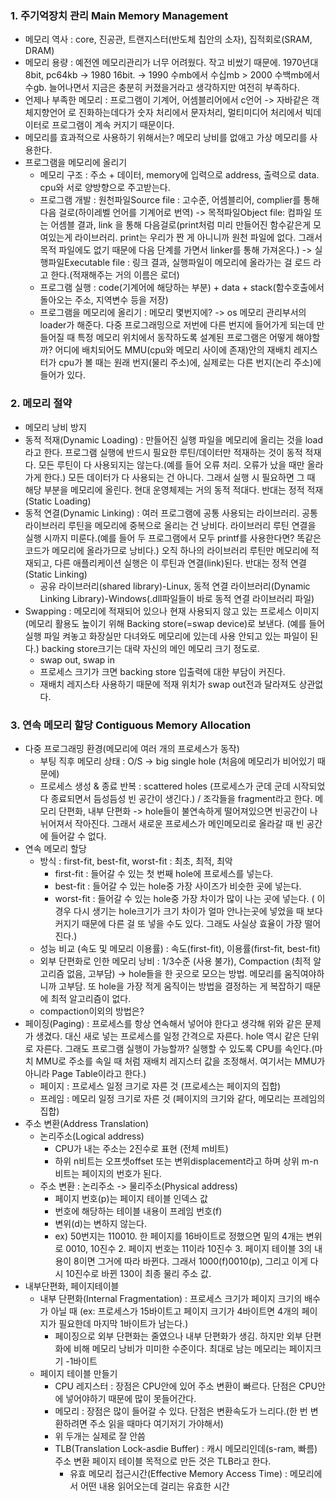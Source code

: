### 1. 주기억장치 관리  Main Memory Management

- 메모리 역사 : core, 진공관, 트랜지스터(반도체 칩안의 소자), 집적회로(SRAM, DRAM)
- 메모리 용량 : 예전엔 메모리관리가 너무 어려웠다. 작고 비쌌기 때문에. 1970년대 8bit, pc64kb -> 1980 16bit. -> 1990 수mb에서 수십mb > 2000 수백mb에서 수gb. 늘어나면서 지금은 충분히 커졌을거라고 생각하지만 여전히 부족하다. 
- 언제나 부족한 메모리 : 프로그램이 기계어, 어셈블리어에서 c언어 -> 자바같은 객체지향언어 로 진화하는데다가 숫자 처리에서 문자처리, 멀티미디어 처리에서 빅데이터로 프로그램이 계속 커지기 때문이다.
- 메모리를 효과적으로 사용하기 위해서는? 메모리 낭비를 없애고 가상 메모리를 사용한다. 
- 프로그램을 메모리에 올리기
  - 메모리 구조 : 주소 + 데이터, memory에 입력으로 address, 출력으로 data. cpu와 서로 양방향으로 주고받는다.
  - 프로그램 개발 : 원천파일Source file : 고수준, 어셈블리어, complier를 통해 다음 걸로(하이레벨 언어를 기계어로 번역) -> 목적파일Object file: 컴파일 또는 어셈블 결과, link 을 통해 다음걸로(print처럼 미리 만들어진 함수같은게 모여있는게 라이브러리. print는 우리가 짠 게 아니니까 원천 파일에 없다. 그래서 목적 파일에도 없기 때문에 다음 단계를 가면서 linker를 통해 가져온다.) -> 실행파일Executable file : 링크 결과,  실행파일이 메모리에 올라가는 걸 로드 라고 한다.(적재해주는 거의 이름은 로더)
  - 프로그램 실행 : code(기계어에 해당하는 부분) + data + stack(함수호출에서 돌아오는 주소, 지역변수 등을 저장)
  - 프로그램을 메모리에 올리기 : 메모리 몇번지에? -> os 메모리 관리부서의 loader가 해준다. 다중 프로그래밍으로 저번에 다른 번지에 들어가게 되는데 만들어질 때 특정 메모리 위치에서 동작하도록 설계된 프로그램은 어떻게 해야할까? 어디에 배치되어도 MMU(cpu와 메모리 사이에 존재)안의 재배치 레지스터가 cpu가 볼 때는 원래 번지(물리 주소)에, 실제로는 다른 번지(논리 주소)에 들어가 있다.



### 2. 메모리 절약

- 메모리 낭비 방지
- 동적 적재(Dynamic Loading) : 만들어진 실행 파일을 메모리에 올리는 것을 load라고 한다. 프로그램 실행에 반드시 필요한 루틴/데이터만 적재하는 것이 동적 적재다. 모든 루틴이 다 사용되지는 않는다.(예를 들어 오류 처리. 오류가 났을 때만 올라가게 한다.) 모든 데이터가 다 사용되는 건 아니다. 그래서 실행 시 필요하면 그 때 해당 부분을 메모리에 올린다. 현대 운영체제는 거의 동적 적대다. 반대는 정적 적재(Static Loading)
- 동적 연결(Dynamic Linking) : 여러 프로그램에 공통 사용되는 라이브러리. 공통 라이브러리 루틴을 메모리에 중복으로 올리는 건 낭비다. 라이브러리 루틴 연결을 실행 시까지 미룬다.(예를 들어 두 프로그램에서 모두 printf를 사용한다면? 똑같은 코드가 메모리에 올라가므로 낭비다.) 오직 하나의 라이브러리 루틴만 메모리에 적재되고, 다른 애플리케이션 실행은 이 루틴과 연결(link)된다. 반대는 정적 연결(Static Linking)
  - 공유 라이브러리(shared library)-Linux, 동적 연결 라이브러리(Dynamic Linking Library)-Windows(.dll파일들이 바로 동적 연결 라이브러리 파일)
- Swapping : 메모리에 적재되어 있으나 현재 사용되지 않고 있는 프로세스 이미지(메모리 활용도 높이기 위해 Backing store(=swap device)로 보낸다. (예를 들어 실행 파일 켜놓고 화장실만 다녀와도 메모리에 있는데 사용 안되고 있는 파일이 된다.) backing store크기는 대략 자신의 메인 메모리 크기 정도로. 
  - swap out, swap in
  - 프로세스 크기가 크면 backing store 입출력에 대한 부담이 커진다.
  - 재배치 레지스타 사용하기 때문에 적재 위치가 swap out전과 달라져도 상관없다.



### 3. 연속 메모리 할당 Contiguous Memory Allocation

- 다중 프로그래밍 환경(메모리에 여러 개의 프로세스가 동작)
  - 부팅 직후 메모리 상태 : O/S -> big single hole (처음에 메모리가 비어있기 때문에)
  - 프로세스 생성 & 종료 반복 : scattered holes (프로세스가 군데 군데 시작되었다 종료되면서 듬성듬성 빈 공간이 생긴다.) / 조각들을 fragment라고 한다. 메모리 단편화, 내부 단편화 -> hole들이 불연속하게 떨어져있으면 빈공간이 나뉘어져서 작아진다. 그래서 새로운 프로세스가 메인메모리로 올라갈 때 빈 공간에 들어갈 수 없다.
- 연속 메모리 할당
  - 방식 : first-fit, best-fit, worst-fit : 최초, 최적, 최악
    - first-fit : 들어갈 수 있는 첫 번째 hole에 프로세스를 넣는다.
    - best-fit : 들어갈 수 있는 hole중 가장 사이즈가 비슷한 곳에 넣는다.
    - worst-fit : 들어갈 수 있는 hole중 가장 차이가 많이 나는 곳에 넣는다. ( 이 경우 다시 생기는 hole크기가 크기 차이가 얼마 안나는곳에 넣었을 때 보다 커지기 때문에 다른 걸 또 넣을 수도 있다. 그래도 사실상 효율이 가장 떨어진다.)
  - 성능 비교 (속도 및 메모리 이용률) : 속도(first-fit), 이용률(first-fit, best-fit)
  - 외부 단편화로 인한 메모리 낭비 : 1/3수준 (사용 불가), Compaction (최적 알고리즘 없음, 고부담) -> hole들을 한 곳으로 모으는 방법. 메모리를 움직여야하니까 고부담. 또 hole을 가장 적게 움직이는 방법을 결정하는 게 복잡하기 때문에 최적 알고리즘이 없다.
  - compaction이외의 방법은? 
- 페이징(Paging) : 프로세스를 항상 연속해서 넣어야 한다고 생각해 위와 같은 문제가 생겼다. 대신 새로 넣는 프로세스를 일정 간격으로 자른다. hole 역시 같은 단위로 자른다. 그래도 프로그램 실행이 가능할까? 실행할 수 있도록 CPU를 속인다.(마치 MMU로 주소를 속일 때 처럼 재배치 레지스터 값을 조정해서. 여기서는 MMU가 아니라 Page Table이라고 한다.)
  - 페이지 : 프로세스 일정 크기로 자른 것 (프로세스는 페이지의 집합)
  - 프레임 : 메모리 일정 크기로 자른 것 (페이지의 크기와 같다, 메모리는 프레임의 집합)
- 주소 변환(Address Translation)
  - 논리주소(Logical address)
    - CPU가 내는 주소는 2진수로 표현 (전체 m비트)
    - 하위 n비트는 오프셋offset 또는 변위displacement라고 하며 상위 m-n비트는 페이지의 번호가 된다.
  - 주소 변환 : 논리주소 -> 물리주소(Physical address)
    - 페이지 번호(p)는 페이지 테이블 인덱스 값
    - 번호에 해당하는 테이블 내용이 프레임 번호(f)
    - 변위(d)는 변하지 않는다.
    -  ex) 50번지는 110010. 한 페이지를 16바이트로 정했으면 밑의 4개는 변위로 0010, 10진수 2. 페이지 번호는 11이라 10진수 3. 페이지 테이블 3의 내용이 8이면 그거에 따라 바뀐다. 그래서 1000(f)0010(p), 그리고 이게 다시 10진수로 바뀐 130이 최종 물리 주소 값.
- 내부단편화, 페이지테이블
  - 내부 단편화(Internal Fragmentation) : 프로세스 크기가 페이지 크기의 배수가 아닐 때 (ex: 프로세스가 15바이트고 페이지 크기가 4바이트면 4개의 페이지가 필요한데 마지막 1바이트가 남는다.) 
    - 페이징으로 외부 단편화는 줄였으나 내부 단편화가 생김. 하지만 외부 단편화에 비해 메모리 낭비가 미미한 수준이다. 최대로 남는 메모리는 페이지크기 -1바이트
  - 페이지 테이블 만들기
    - CPU 레지스터 : 장점은 CPU안에 있어 주소 변환이 빠르다. 단점은 CPU안에 넣어야하기 때문에 많이 못들어간다.
    - 메모리 : 장점은 많이 들어갈 수 있다. 단점은 변환속도가 느리다.(한 번 변환하려면 주소 읽을 때마다 여기저기 가야해서)
    - 위 두개는 실제로 잘 안씀
    - TLB(Translation Lock-asdie Buffer) : 캐시 메모리인데(s-ram, 빠름) 주소 변환 페이지 테이블 목적으로 만든 것은 TLB라고 한다. 
      - 유효 메모리 접근시간(Effective Memory Access Time) : 메모리에서 어떤 내용 읽어오는데 걸리는 유효한 시간

